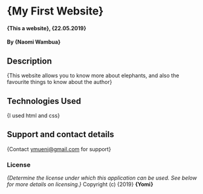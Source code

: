 # {My First Website}
#### {This a website}, {22.05.2019}
#### By **{Naomi Wambua}**
## Description
{This website allows you to know more about elephants, and also the favourite things to know about the author}
## Technologies Used
{I used html and css}
## Support and contact details
{Contact ymueni@gmail.com for support}
### License
*{Determine the license under which this application can be used.  See below for more details on licensing.}*
Copyright (c) {2019} **{Yomi}**
